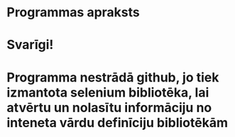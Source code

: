 # Programmas apraksts

# Svarīgi!
# Programma nestrādā github, jo tiek izmantota selenium bibliotēka, lai atvērtu un nolasītu informāciju no inteneta vārdu definīciju bibliotēkām

##